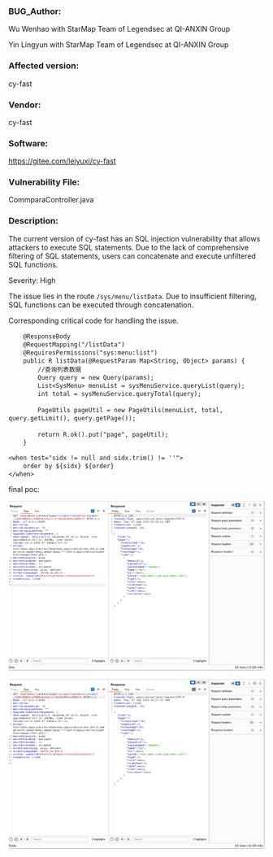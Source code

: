 ### BUG_Author:

Wu Wenhao with StarMap Team of Legendsec at QI-ANXIN Group

Yin Lingyun with StarMap Team of Legendsec at QI-ANXIN Group

### Affected version:

cy-fast

### Vendor:

cy-fast

### Software:

https://gitee.com/leiyuxi/cy-fast

### Vulnerability File:

CommparaController.java

### Description:

The current version of cy-fast has an SQL injection vulnerability that allows attackers to execute SQL statements.
Due to the lack of comprehensive filtering of SQL statements, users can concatenate and execute unfiltered SQL functions.



Severity: High



The issue lies in the route `/sys/menu/listData`. Due to insufficient filtering, SQL functions can be executed through concatenation.

Corresponding critical code for handling the issue.

```
    @ResponseBody
    @RequestMapping("/listData")
    @RequiresPermissions("sys:menu:list")
    public R listData(@RequestParam Map<String, Object> params) {
        //查询列表数据
        Query query = new Query(params);
        List<SysMenu> menuList = sysMenuService.queryList(query);
        int total = sysMenuService.queryTotal(query);

        PageUtils pageUtil = new PageUtils(menuList, total, query.getLimit(), query.getPage());

        return R.ok().put("page", pageUtil);
    }
```

```
<when test="sidx != null and sidx.trim() != ''">
    order by ${sidx} ${order}
</when>
```



final poc:

![image-20250107103034039](sqli4.assets/image-20250107103034039.png)

![image-20250107103050475](sqli4.assets/image-20250107103050475.png)